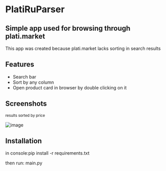 # PlatiRuParser
## Simple app used for browsing through plati.market
This app was created because plati.market lacks sorting in search results 
## Features

- Search bar
- Sort by any column
- Open product card in browser by double clicking on it
## Screenshots
<sub>results sorted by price</sub>

![image](https://user-images.githubusercontent.com/49995905/227739462-e6fbb8c7-028e-4338-9d23-79d89291e242.png)


## Installation
in console:pip install -r requirements.txt

then run: main.py

